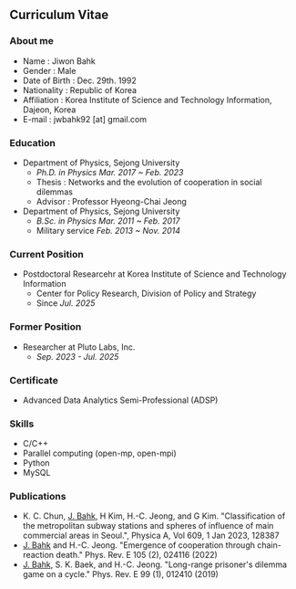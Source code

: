 ## Curriculum Vitae

### About me
* Name : Jiwon Bahk
* Gender : Male
* Date of Birth : Dec. 29th. 1992
* Nationality : Republic of Korea
* Affiliation : Korea Institute of Science and Technology Information, Dajeon, Korea
* E-mail : jwbahk92 [at] gmail.com

### Education
* Department of Physics, Sejong University
  * _Ph.D. in Physics Mar. 2017 ~ Feb. 2023_
  * Thesis : Networks and the evolution of cooperation in social dilemmas
  * Advisor : Professor Hyeong-Chai Jeong
* Department of Physics, Sejong University
  * _B.Sc. in Physics Mar. 2011 ~ Feb. 2017_
  * Military service _Feb. 2013 ~ Nov. 2014_

### Current Position
* Postdoctoral Researcehr at Korea Institute of Science and Technology Information
   * Center for Policy Research, Division of Policy and Strategy
   * Since _Jul. 2025_
 
### Former Position
* Researcher at Pluto Labs, Inc.
  * _Sep. 2023 - Jul. 2025_
 
### Certificate
* Advanced Data Analytics Semi-Professional (ADSP)

### Skills
* C/C++
* Parallel computing (open-mp, open-mpi)
* Python
* MySQL

### Publications
* K. C. Chun, <U>J. Bahk</U>, H Kim, H.-C. Jeong, and G Kim. "Classification of the metropolitan subway stations and spheres of influence of main commercial areas in Seoul.", Physica A, Vol 609, 1 Jan 2023, 128387
* <U>J. Bahk</U> and H.-C. Jeong. "Emergence of cooperation through chain-reaction death." Phys. Rev. E 105 (2), 024116 (2022)
* <U>J. Bahk</U>, S. K. Baek, and H.-C. Jeong. "Long-range prisoner's dilemma game on a cycle." Phys. Rev. E 99 (1), 012410 (2019)
  
